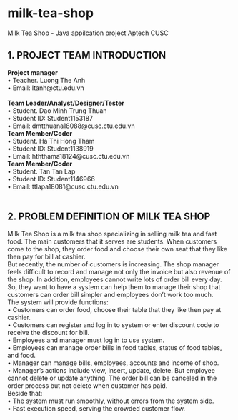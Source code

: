# milk-tea-shop
Milk Tea Shop - Java appilcation project Aptech CUSC
<h2>1. PROJECT TEAM INTRODUCTION</h2>
<p>
<b>Project manager<br></b>
• Teacher. Luong The Anh<br>
• Email: ltanh@ctu.edu.vn<br><br>
<b>Team Leader/Analyst/Designer/Tester<br></b>
• Student. Dao Minh Trung Thuan<br>
• Student ID: Student1153187<br>
• Email: dmtthuana18088@cusc.ctu.edu.vn<br>
<b>Team Member/Coder<br></b>
• Student. Ha Thi Hong Tham<br>
• Student ID: Student1138919<br>
• Email: hththama18124@cusc.ctu.edu.vn<br>
<b>Team Member/Coder<br></b>
• Student. Tan Tan Lap<br>
• Student ID: Student1146966<br>
• Email: ttlapa18081@cusc.ctu.edu.vn<br><br>
</p>
<h2>2. PROBLEM DEFINITION OF MILK TEA SHOP</h2>
<p>
Milk Tea Shop is a milk tea shop specializing in selling milk tea and fast food. The main
customers that it serves are students. When customers come to the shop, they order food
and choose their own seat that they like then pay for bill at cashier.<br>
But recently, the number of customers is increasing. The shop manager feels difficult to
record and manage not only the invoice but also revenue of the shop. In addition,
employees cannot write lots of order bill every day. So, they want to have a system can
help them to manage their shop that customers can order bill simpler and employees
don’t work too much.<br>
The system will provide functions:<br>
• Customers can order food, choose their table that they like then pay at cashier.<br>
• Customers can register and log in to system or enter discount code to receive
the discount for bill.<br>
• Employees and manager must log in to use system.<br>
• Employees can manage order bills in food tables, status of food tables, and
food.<br>
• Manager can manage bills, employees, accounts and income of shop.<br>
• Manager’s actions include view, insert, update, delete. But employee cannot
delete or update anything. The order bill can be canceled in the order process
but not delete when customer has paid.<br>
Beside that:<br>
• The system must run smoothly, without errors from the system side.<br>
• Fast execution speed, serving the crowded customer flow.<br><br>
</p>
